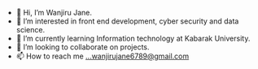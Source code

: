 - 👋 Hi, I’m  Wanjiru Jane.
- 👀 I’m interested in front end development, cyber security and data science.
- 🌱 I’m currently learning Information technology at Kabarak University.
- 💞️ I’m looking to collaborate on projects.
- 📫 How to reach me ...wanjirujane6789@gmail.com
  

<!---
WanjiruJane/WanjiruJane is a ✨ special ✨ repository because its `README.md` (this file) appears on your GitHub profile.
You can click the Preview link to take a look at your changes.
--->
